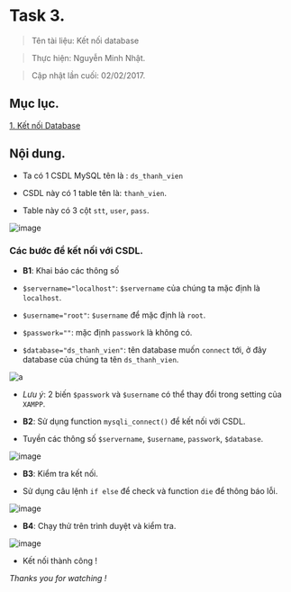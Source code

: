 # Task 3.

> Tên tài liệu: Kết nối database

> Thực hiện: Nguyễn Minh Nhật.

> Cập nhật lần cuối: 02/02/2017.

## Mục lục.

[1. Kết nối Database](#database)

## Nội dung.

<a name="database"></a>

- Ta có 1 CSDL MySQL tên là : `ds_thanh_vien` 

- CSDL này có 1 table tên là: `thanh_vien`.

-  Table này có 3 cột `stt`, `user`, `pass`.

![image](http://imageshack.com/a/img922/2561/8IO46Z.png)

### Các bước để kết nối với CSDL.

- **B1**: Khai báo các thông số

- `$servername="localhost"`: `$servername` của chúng ta mặc định là `localhost`.

- `$username="root"`: `$username` để mặc định là `root`.

- `$passwork=""`: mặc định `passwork` là không có.

- `$database="ds_thanh_vien"`: tên database muốn `connect` tới, ở đây database của chúng ta tên `ds_thanh_vien`.

![a](http://imageshack.com/a/img922/7839/qy06Yd.png)

- *Lưu ý*: 2 biến `$passwork` và `$username` có thể thay đổi trong setting của `XAMPP`.

- **B2**: Sử dụng function `mysqli_connect()` để kết nối với CSDL.

- Tuyền các thông số `$servername`, `$username`, `passwork`, `$database`.

![image](http://imageshack.com/a/img924/9287/TVgOZ0.png)

- **B3**: Kiểm tra kết nối.

- Sử dụng câu lệnh `if else` để check và function `die` để thông báo lỗi.

![image](http://imageshack.com/a/img924/8546/LzgPuy.png)
 
 - **B4**: Chạy thử trên trình duyệt và kiểm tra.
 
 ![image](http://imageshack.com/a/img924/8229/8in9Le.png)

- Kết nối thành công !

*Thanks you for watching !*





